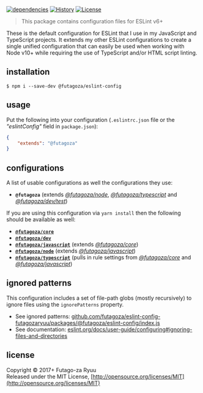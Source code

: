 [![dependencies](https://img.shields.io/david/futagoza/eslint-config-futagozaryuu.svg?path=packages/@futagoza/eslint-config)](https://david-dm.org/futagoza/eslint-config-futagozaryuu?path=packages/@futagoza/eslint-config)
[![History](https://img.shields.io/badge/history-CHANGELOG.md-orange.svg)](https://github.com/futagoza/eslint-config-futagozaryuu/blob/master/CHANGELOG.md)
[![License](https://img.shields.io/badge/license-mit-blue.svg)](https://opensource.org/licenses/MIT)

> This package contains configuration files for ESLint v6+<br>

These is the default configuration for ESLint that I use in my JavaScript and TypeScript projects. It extends my other ESLint configurations to create a single unified configuration that can easily be used when working with Node v10+ while requiring the use of TypeScript and/or HTML script linting.

## installation

```console
$ npm i --save-dev @futagoza/eslint-config
```

## usage

Put the following into your configuration (`.eslintrc.json` file or the _"eslintConfig"_ field in `package.json`):

```json
{
    "extends": "@futagoza"
}
```

## configurations

A list of usable configurations as well the configurations they use:

- __`@futagoza`__ (extends _[@futagoza/node][ECN]_, _[@futagoza/typescript][ECT]_ and _[@futagoza/dev/test][ECD]_)

If you are using this configuration via `yarn install` then the following should be available as well:

- __[`@futagoza/core`][ECC]__
- __[`@futagoza/dev`][ECD]__
- __[`@futagoza/javascript`][ECJ]__ (extends _[@futagoza/core][ECC]_)
- __[`@futagoza/node`][ECN]__  (extends _[@futagoza/javascript][ECJ]_)
- __[`@futagoza/typescript`][ECT]__ (pulls in rule settings from _[@futagoza/core][ECC]_ and _[@futagoza/javascript][ECJ]_)

[ECC]: https://www.npmjs.com/package/@futagoza/eslint-config-core
[ECD]: https://www.npmjs.com/package/@futagoza/eslint-config-dev
[ECJ]: https://www.npmjs.com/package/@futagoza/eslint-config-javascript
[ECN]: https://www.npmjs.com/package/@futagoza/eslint-config-node
[ECT]: https://www.npmjs.com/package/@futagoza/eslint-config-typescript

## ignored patterns

This configuration includes a set of file-path globs (mostly recursively) to ignore files using the `ignorePatterns` property.

- See ignored patterns: [github.com/futagoza/eslint-config-futagozaryuu/packages/@futagoza/eslint-config/index.js](https://github.com/futagoza/eslint-config-futagozaryuu/blob/master/packages/%40futagoza/eslint-config/index.js)
- See documentation: [eslint.org/docs/user-guide/configuring#ignoring-files-and-directories](https://eslint.org/docs/user-guide/configuring#ignoring-files-and-directories)

## license

Copyright © 2017+ Futago-za Ryuu<br>
Released under the MIT License, [http://opensource.org/licenses/MIT](http://opensource.org/licenses/MIT)
